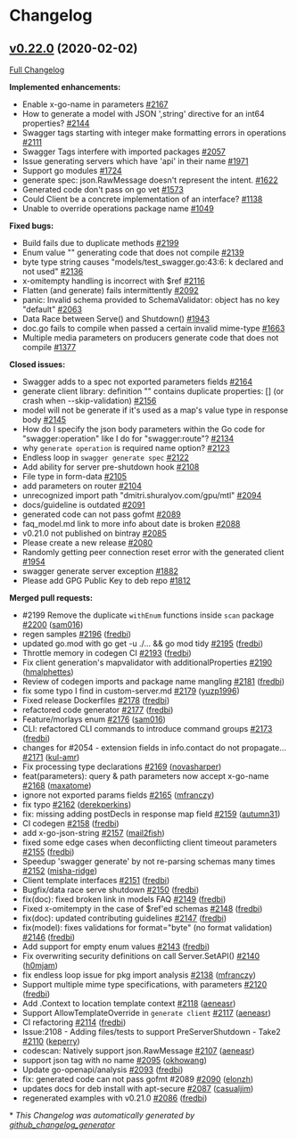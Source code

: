 # Changelog

## [v0.22.0](https://github.com/joomcode/joompro-go-swagger/tree/v0.22.0) (2020-02-02)

[Full Changelog](https://github.com/joomcode/joompro-go-swagger/compare/v0.21.0...v0.22.0)

**Implemented enhancements:**

- Enable x-go-name in parameters [\#2167](https://github.com/joomcode/joompro-go-swagger/issues/2167)
- How to generate a model with  JSON ',string' directive for an int64 properties? [\#2144](https://github.com/joomcode/joompro-go-swagger/issues/2144)
- Swagger tags starting with integer make formatting errors in operations [\#2111](https://github.com/joomcode/joompro-go-swagger/issues/2111)
- Swagger Tags interfere with imported packages [\#2057](https://github.com/joomcode/joompro-go-swagger/issues/2057)
- Issue generating servers which have 'api' in their name [\#1971](https://github.com/joomcode/joompro-go-swagger/issues/1971)
- Support go modules [\#1724](https://github.com/joomcode/joompro-go-swagger/issues/1724)
- generate spec: json.RawMessage doesn't represent the intent. [\#1622](https://github.com/joomcode/joompro-go-swagger/issues/1622)
- Generated code don't pass on go vet [\#1573](https://github.com/joomcode/joompro-go-swagger/issues/1573)
- Could Client be a concrete implementation of an interface? [\#1138](https://github.com/joomcode/joompro-go-swagger/issues/1138)
- Unable to override operations package name [\#1049](https://github.com/joomcode/joompro-go-swagger/issues/1049)

**Fixed bugs:**

- Build fails due to duplicate methods [\#2199](https://github.com/joomcode/joompro-go-swagger/issues/2199)
- Enum value "" generating code that does not compile [\#2139](https://github.com/joomcode/joompro-go-swagger/issues/2139)
- byte type string causes "models/test\_swagger.go:43:6: k declared and not used" [\#2136](https://github.com/joomcode/joompro-go-swagger/issues/2136)
- x-omitempty handling is incorrect with $ref [\#2116](https://github.com/joomcode/joompro-go-swagger/issues/2116)
- Flatten \(and generate\) fails intermittently [\#2092](https://github.com/joomcode/joompro-go-swagger/issues/2092)
- panic: Invalid schema provided to SchemaValidator: object has no key "default" [\#2063](https://github.com/joomcode/joompro-go-swagger/issues/2063)
- Data Race between Serve\(\) and Shutdown\(\) [\#1943](https://github.com/joomcode/joompro-go-swagger/issues/1943)
- doc.go fails to compile when passed a certain invalid mime-type [\#1663](https://github.com/joomcode/joompro-go-swagger/issues/1663)
- Multiple media parameters on producers generate code that does not compile [\#1377](https://github.com/joomcode/joompro-go-swagger/issues/1377)

**Closed issues:**

- Swagger adds to a spec not exported parameters fields [\#2164](https://github.com/joomcode/joompro-go-swagger/issues/2164)
- generate client library: definition "" contains duplicate properties: \[\] \(or crash when --skip-validation\) [\#2156](https://github.com/joomcode/joompro-go-swagger/issues/2156)
- model will not be generate if it's used as a map's value type in response body [\#2145](https://github.com/joomcode/joompro-go-swagger/issues/2145)
- How do I specify the json body parameters within the Go code for "swagger:operation" like I do for "swagger:route"? [\#2134](https://github.com/joomcode/joompro-go-swagger/issues/2134)
- why `generate operation` is required name option? [\#2123](https://github.com/joomcode/joompro-go-swagger/issues/2123)
- Endless loop in `swagger generate spec` [\#2122](https://github.com/joomcode/joompro-go-swagger/issues/2122)
- Add ability for server pre-shutdown hook [\#2108](https://github.com/joomcode/joompro-go-swagger/issues/2108)
- File type in form-data  [\#2105](https://github.com/joomcode/joompro-go-swagger/issues/2105)
- add parameters on router [\#2104](https://github.com/joomcode/joompro-go-swagger/issues/2104)
-  unrecognized import path "dmitri.shuralyov.com/gpu/mtl" [\#2094](https://github.com/joomcode/joompro-go-swagger/issues/2094)
- docs/guideline is outdated [\#2091](https://github.com/joomcode/joompro-go-swagger/issues/2091)
- generated code can not pass gofmt  [\#2089](https://github.com/joomcode/joompro-go-swagger/issues/2089)
- faq\_model.md link to more info about date is broken [\#2088](https://github.com/joomcode/joompro-go-swagger/issues/2088)
- v0.21.0 not published on bintray [\#2085](https://github.com/joomcode/joompro-go-swagger/issues/2085)
- Please create a new release [\#2080](https://github.com/joomcode/joompro-go-swagger/issues/2080)
- Randomly getting peer connection reset error with the generated client [\#1954](https://github.com/joomcode/joompro-go-swagger/issues/1954)
- swagger generate server exception [\#1882](https://github.com/joomcode/joompro-go-swagger/issues/1882)
- Please add GPG Public Key to deb repo [\#1812](https://github.com/joomcode/joompro-go-swagger/issues/1812)

**Merged pull requests:**

- \#2199 Remove the duplicate `withEnum` functions inside `scan` package [\#2200](https://github.com/joomcode/joompro-go-swagger/pull/2200) ([sam016](https://github.com/sam016))
- regen samples [\#2196](https://github.com/joomcode/joompro-go-swagger/pull/2196) ([fredbi](https://github.com/fredbi))
- updated go.mod with go get -u ./... && go mod tidy [\#2195](https://github.com/joomcode/joompro-go-swagger/pull/2195) ([fredbi](https://github.com/fredbi))
- Throttle memory in codegen CI [\#2193](https://github.com/joomcode/joompro-go-swagger/pull/2193) ([fredbi](https://github.com/fredbi))
- Fix client generation's mapvalidator with additionalProperties [\#2190](https://github.com/joomcode/joompro-go-swagger/pull/2190) ([hmalphettes](https://github.com/hmalphettes))
- Review of codegen imports and package name mangling  [\#2181](https://github.com/joomcode/joompro-go-swagger/pull/2181) ([fredbi](https://github.com/fredbi))
- fix some typo I find in custom-server.md   [\#2179](https://github.com/joomcode/joompro-go-swagger/pull/2179) ([yuzp1996](https://github.com/yuzp1996))
- Fixed release Dockerfiles [\#2178](https://github.com/joomcode/joompro-go-swagger/pull/2178) ([fredbi](https://github.com/fredbi))
- refactored code generator [\#2177](https://github.com/joomcode/joompro-go-swagger/pull/2177) ([fredbi](https://github.com/fredbi))
- Feature/morlays enum [\#2176](https://github.com/joomcode/joompro-go-swagger/pull/2176) ([sam016](https://github.com/sam016))
- CLI: refactored CLI commands to introduce command groups [\#2173](https://github.com/joomcode/joompro-go-swagger/pull/2173) ([fredbi](https://github.com/fredbi))
- changes for \#2054 - extension fields in info.contact do not propagate… [\#2171](https://github.com/joomcode/joompro-go-swagger/pull/2171) ([kul-amr](https://github.com/kul-amr))
- Fix processing type declarations [\#2169](https://github.com/joomcode/joompro-go-swagger/pull/2169) ([novasharper](https://github.com/novasharper))
- feat\(parameters\): query & path parameters now accept x-go-name [\#2168](https://github.com/joomcode/joompro-go-swagger/pull/2168) ([maxatome](https://github.com/maxatome))
- ignore not exported params fields [\#2165](https://github.com/joomcode/joompro-go-swagger/pull/2165) ([mfranczy](https://github.com/mfranczy))
- fix typo [\#2162](https://github.com/joomcode/joompro-go-swagger/pull/2162) ([derekperkins](https://github.com/derekperkins))
- fix: missing adding postDecls in response map field [\#2159](https://github.com/joomcode/joompro-go-swagger/pull/2159) ([autumn31](https://github.com/autumn31))
- CI codegen [\#2158](https://github.com/joomcode/joompro-go-swagger/pull/2158) ([fredbi](https://github.com/fredbi))
- add x-go-json-string [\#2157](https://github.com/joomcode/joompro-go-swagger/pull/2157) ([mail2fish](https://github.com/mail2fish))
- fixed some edge cases when deconflicting client timeout parameters [\#2155](https://github.com/joomcode/joompro-go-swagger/pull/2155) ([fredbi](https://github.com/fredbi))
- Speedup 'swagger generate' by not re-parsing schemas many times [\#2152](https://github.com/joomcode/joompro-go-swagger/pull/2152) ([misha-ridge](https://github.com/misha-ridge))
- Client template interfaces [\#2151](https://github.com/joomcode/joompro-go-swagger/pull/2151) ([fredbi](https://github.com/fredbi))
- Bugfix/data race serve shutdown [\#2150](https://github.com/joomcode/joompro-go-swagger/pull/2150) ([fredbi](https://github.com/fredbi))
- fix\(doc\): fixed broken link in models FAQ [\#2149](https://github.com/joomcode/joompro-go-swagger/pull/2149) ([fredbi](https://github.com/fredbi))
- Fixed x-omitempty in the case of $ref'ed schemas [\#2148](https://github.com/joomcode/joompro-go-swagger/pull/2148) ([fredbi](https://github.com/fredbi))
- fix\(doc\): updated contributing guidelines [\#2147](https://github.com/joomcode/joompro-go-swagger/pull/2147) ([fredbi](https://github.com/fredbi))
- fix\(model\): fixes validations for format="byte" \(no format validation\) [\#2146](https://github.com/joomcode/joompro-go-swagger/pull/2146) ([fredbi](https://github.com/fredbi))
- Add support for empty enum values [\#2143](https://github.com/joomcode/joompro-go-swagger/pull/2143) ([fredbi](https://github.com/fredbi))
- Fix overwriting security definitions on call Server.SetAPI\(\) [\#2140](https://github.com/joomcode/joompro-go-swagger/pull/2140) ([h0mjam](https://github.com/h0mjam))
- fix endless loop issue for pkg import analysis [\#2138](https://github.com/joomcode/joompro-go-swagger/pull/2138) ([mfranczy](https://github.com/mfranczy))
- Support multiple mime type specifications, with parameters [\#2120](https://github.com/joomcode/joompro-go-swagger/pull/2120) ([fredbi](https://github.com/fredbi))
- Add .Context to location template context [\#2118](https://github.com/joomcode/joompro-go-swagger/pull/2118) ([aeneasr](https://github.com/aeneasr))
- Support AllowTemplateOverride in `generate client` [\#2117](https://github.com/joomcode/joompro-go-swagger/pull/2117) ([aeneasr](https://github.com/aeneasr))
- CI refactoring [\#2114](https://github.com/joomcode/joompro-go-swagger/pull/2114) ([fredbi](https://github.com/fredbi))
- Issue:2108 - Adding files/tests to support PreServerShutdown - Take2 [\#2110](https://github.com/joomcode/joompro-go-swagger/pull/2110) ([keperry](https://github.com/keperry))
- codescan: Natively support json.RawMessage [\#2107](https://github.com/joomcode/joompro-go-swagger/pull/2107) ([aeneasr](https://github.com/aeneasr))
- support json tag with no name [\#2095](https://github.com/joomcode/joompro-go-swagger/pull/2095) ([okhowang](https://github.com/okhowang))
- Update go-openapi/analysis [\#2093](https://github.com/joomcode/joompro-go-swagger/pull/2093) ([fredbi](https://github.com/fredbi))
- fix: generated code can not pass gofmt \#2089 [\#2090](https://github.com/joomcode/joompro-go-swagger/pull/2090) ([elonzh](https://github.com/elonzh))
- updates docs for deb install with apt-secure [\#2087](https://github.com/joomcode/joompro-go-swagger/pull/2087) ([casualjim](https://github.com/casualjim))
- regenerated examples with v0.21.0 [\#2086](https://github.com/joomcode/joompro-go-swagger/pull/2086) ([fredbi](https://github.com/fredbi))



\* *This Changelog was automatically generated by [github_changelog_generator](https://github.com/github-changelog-generator/github-changelog-generator)*
